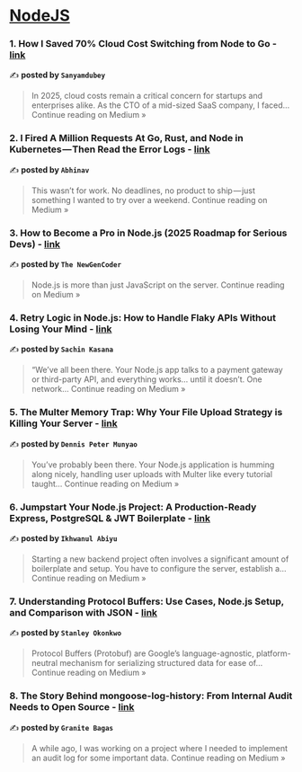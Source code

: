 
<h1><a href=https://medium.com/tag/nodejs/recommended target="_blank" rel="noopener noreferrer">NodeJS</a></h1>
<h3>1. How I Saved 70% Cloud Cost Switching from Node to Go - <a href="https://medium.com/@sanyamdubey28/how-i-saved-70-cloud-cost-switching-from-node-to-go-5bc6a05a87c0?source=rss------nodejs-5" target="_blank" rel="noopener noreferrer">link</a></h3>

✍️ **posted by `Sanyamdubey`**

<blockquote>In 2025, cloud costs remain a critical concern for startups and enterprises alike. As the CTO of a mid-sized SaaS company, I faced…
Continue reading on Medium »</blockquote>

<h3>2. I Fired A Million Requests At Go, Rust, and Node in Kubernetes — Then Read the Error Logs - <a href="https://codingplainenglish.medium.com/i-fired-a-million-requests-at-go-rust-and-node-in-kubernetes-then-read-the-error-logs-5fd8d1b4fdf3?source=rss------nodejs-5" target="_blank" rel="noopener noreferrer">link</a></h3>

✍️ **posted by `Abhinav`**

<blockquote>This wasn’t for work. No deadlines, no product to ship — just something I wanted to try over a weekend.
Continue reading on Medium »</blockquote>

<h3>3.  How to Become a Pro in Node.js (2025 Roadmap for Serious Devs)  - <a href="https://medium.com/@theNewGenCoder/how-to-become-a-pro-in-node-js-2025-roadmap-for-serious-devs-73f79633dc15?source=rss------nodejs-5" target="_blank" rel="noopener noreferrer">link</a></h3>

✍️ **posted by `The NewGenCoder`**

<blockquote>Node.js is more than just JavaScript on the server.
Continue reading on Medium »</blockquote>

<h3>4. Retry Logic in Node.js: How to Handle Flaky APIs Without Losing Your Mind - <a href="https://sachinkasana.medium.com/retry-logic-in-node-js-how-to-handle-flaky-apis-without-losing-your-mind-6d183edb298e?source=rss------nodejs-5" target="_blank" rel="noopener noreferrer">link</a></h3>

✍️ **posted by `Sachin Kasana`**

<blockquote>“We’ve all been there. Your Node.js app talks to a payment gateway or third-party API, and everything works… until it doesn’t. One network…
Continue reading on Medium »</blockquote>

<h3>5. The Multer Memory Trap: Why Your File Upload Strategy is Killing Your Server - <a href="https://medium.com/@codewithmunyao/the-multer-memory-trap-why-your-file-upload-strategy-is-killing-your-server-89f9e8797e58?source=rss------nodejs-5" target="_blank" rel="noopener noreferrer">link</a></h3>

✍️ **posted by `Dennis Peter Munyao`**

<blockquote>You’ve probably been there. Your Node.js application is humming along nicely, handling user uploads with Multer like every tutorial taught…
Continue reading on Medium »</blockquote>

<h3>6. Jumpstart Your Node.js Project: A Production-Ready Express, PostgreSQL & JWT Boilerplate - <a href="https://medium.com/@ikhwanulabiyu/jumpstart-your-node-js-project-a-production-ready-express-postgresql-jwt-boilerplate-aa7e8f9aae42?source=rss------nodejs-5" target="_blank" rel="noopener noreferrer">link</a></h3>

✍️ **posted by `Ikhwanul Abiyu`**

<blockquote>Starting a new backend project often involves a significant amount of boilerplate and setup. You have to configure the server, establish a…
Continue reading on Medium »</blockquote>

<h3>7. Understanding Protocol Buffers: Use Cases, Node.js Setup, and Comparison with JSON - <a href="https://medium.com/@chemicalstan15/understanding-protocol-buffers-use-cases-node-js-setup-and-comparison-with-json-255d8597f5f6?source=rss------nodejs-5" target="_blank" rel="noopener noreferrer">link</a></h3>

✍️ **posted by `Stanley Okonkwo`**

<blockquote>Protocol Buffers (Protobuf) are Google’s language-agnostic, platform-neutral mechanism for serializing structured data for ease of…
Continue reading on Medium »</blockquote>

<h3>8. The Story Behind mongoose-log-history: From Internal Audit Needs to Open Source - <a href="https://granitebps.medium.com/the-story-behind-mongoose-log-history-from-internal-audit-needs-to-open-source-4e550931b46e?source=rss------nodejs-5" target="_blank" rel="noopener noreferrer">link</a></h3>

✍️ **posted by `Granite Bagas`**

<blockquote>A while ago, I was working on a project where I needed to implement an audit log for some important data.
Continue reading on Medium »</blockquote>

